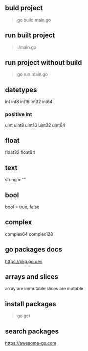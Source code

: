 ## buld project
> go build main.go

## run built project
> ./main.go

## run project without build
> go run main.go

## datetypes
int
int8
int16
int32
int64

### positive int
uint
uint8
uint16
uint32
uint64

## float
float32
float64

## text
string = ""

## bool
bool = true, false

## complex
complex64
complex128

## go packages docs
https://pkg.go.dev

## arrays and slices
array are immutable
slices are mutable

## install packages
> go get <depname>

## search packages
https://awesome-go.com